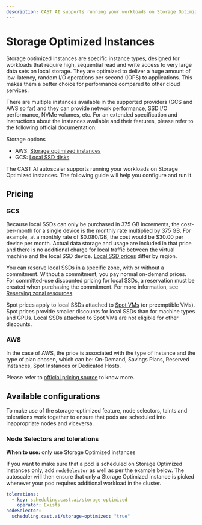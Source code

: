 ```yaml
---
description: CAST AI supports running your workloads on Storage Optimized instances. This guide helps you configure and run it.
---
```


# Storage Optimized Instances

Storage optimized instances are specific instance types, designed for workloads that require high, sequential read and write access to very large data sets on local storage. They are optimized to deliver a huge amount of low-latency, random I/O operations per second (IOPS) to applications. This makes them a better choice for performance compared to other cloud services.

There are multiple instances available in the supported providers (GCS and AWS so far) and they can provide network performance, SSD I/O performance, NVMe volumes, etc. For an extended specification and instructions about the instances available and their features, please refer to the following official documentation:

Storage options

- AWS: [Storage optimized instances](https://docs.aws.amazon.com/AWSEC2/latest/UserGuide/storage-optimized-instances.html)
- GCS: [Local SSD disks](https://cloud.google.com/compute/docs/disks#localssds)

The CAST AI autoscaler supports running your workloads on Storage Optimized instances.
The following guide will help you configure and run it.

## Pricing

### GCS

Because local SSDs can only be purchased in 375 GB increments, the cost-per-month for a single device is the monthly rate multiplied by 375 GB. For example, at a monthly rate of $0.080/GB, the cost would be $30.00 per device per month. Actual data storage and usage are included in that price and there is no additional charge for local traffic between the virtual machine and the local SSD device. [Local SSD prices](https://cloud.google.com/compute/disks-image-pricing#localssdpricing) differ by region.

You can reserve local SSDs in a specific zone, with or without a commitment. Without a commitment, you pay normal on-demand prices. For committed-use discounted pricing for local SSDs, a reservation must be created when purchasing the commitment. For more information, see [Reserving zonal resources](https://cloud.google.com/compute/docs/instances/reserving-zonal-resources).

Spot prices apply to local SSDs attached to [Spot VMs](https://cloud.google.com/compute/docs/instances/spot) (or preemptible VMs). Spot prices provide smaller discounts for local SSDs than for machine types and GPUs. Local SSDs attached to Spot VMs are not eligible for other discounts.

### AWS

In the case of AWS, the price is associated with the type of instance and the type of plan chosen, which can be: On-Demand, Savings Plans, Reserved Instances, Spot Instances or Dedicated Hosts.

Please refer to [official pricing source](https://aws.amazon.com/ec2/pricing/) to know more.

## Available configurations

To make use of the storage-optimized feature, node selectors, taints and tolerations work together to ensure that pods are scheduled into inappropriate nodes and viceversa.

### Node Selectors and tolerations

**When to use:** only use Storage Optimized instances

If you want to make sure that a pod is scheduled on Storage Optimized instances only, add `nodeSelector` as well as per the example below.
The autoscaler will then ensure that only a Storage Optimized instance is picked whenever your pod requires additional workload in the cluster.

```yaml
tolerations:
  - key: scheduling.cast.ai/storage-optimized
    operator: Exists
nodeSelector:
  scheduling.cast.ai/storage-optimized: "true"
```
